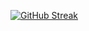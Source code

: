 

<!--
**vishwa-g-pathirana/vishwa-g-pathirana** is a ✨ _special_ ✨ repository because its `README.md` (this file) appears on your GitHub profile.

Here are some ideas to get you started:

- 🔭 I’m currently working on Nimi Tech Limited
- 🌱 I’m currently learning ...
- 👯 I’m looking to collaborate on ...
- 🤔 I’m looking for help with ...
- 💬 Ask me about ...
- 📫 How to reach me: ...
- 😄 Pronouns: ...
- ⚡ Fun fact: ...
-->
<!-- ![Anurag's GitHub stats](https://github-readme-stats.vercel.app/api?username=vishwa-g-pathirana&show_icons=true&theme=gruvbox) -->
[![GitHub Streak](https://streak-stats.demolab.com/?user=vishwa-g-pathirana&theme=dark)](https://git.io/streak-stats)
<!-- <img height="130em" src="https://github-readme-stats.vercel.app/api/top-langs/?username=vishwa-g-pathirana&theme=dracula&hide_border=false&include_all_commits=false&count_private=true&layout=compact"/>-->
